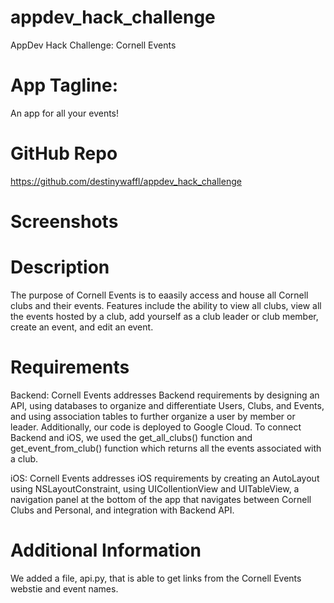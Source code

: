 # appdev_hack_challenge
AppDev Hack Challenge: Cornell Events 

# App Tagline:
An app for all your events! 

# GitHub Repo
https://github.com/destinywaffl/appdev_hack_challenge

# Screenshots


# Description
The purpose of Cornell Events is to eaasily access and house all 
Cornell clubs and their events. Features include the ability to 
view all clubs, view all the events hosted by a club, add yourself 
as a club leader or club member, create an event, and edit an event.

# Requirements
Backend:
Cornell Events addresses Backend requirements by designing an API, 
using databases to organize and differentiate Users, Clubs, and Events,
and using association tables to further organize a user by member or
leader. Additionally, our code is deployed to Google Cloud. 
To connect Backend and iOS, we used the get_all_clubs() function and 
get_event_from_club() function which returns all the events associated 
with a club. 

iOS:
Cornell Events addresses iOS requirements by creating an AutoLayout using 
NSLayoutConstraint, using UICollentionView and UITableView, a navigation 
panel at the bottom of the app that navigates between Cornell Clubs and 
Personal, and integration with Backend API. 

# Additional Information
We added a file, api.py, that is able to get links from the Cornell Events 
webstie and event names. 

